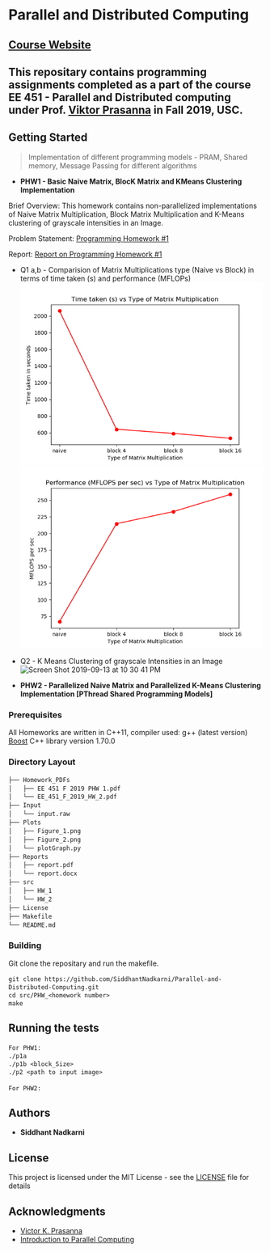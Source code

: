 

# Parallel and Distributed Computing 

[Course Website](https://sites.usc.edu/prasanna/teaching/fall2019/ee451/)
---
This repositary contains programming assignments completed as a part of the course EE 451 - Parallel and Distributed computing under Prof. [Viktor Prasanna](https://sites.usc.edu/prasanna/) in Fall 2019, USC.
---
## Getting Started

> Implementation of different programming models - PRAM, Shared memory, Message Passing for different algorithms 

* **PHW1 - Basic Naive Matrix, BlocK Matrix  and KMeans Clustering Implementation**

Brief Overview:
This homework contains non-parallelized implementations of Naive Matrix Multiplication, Block Matrix Multiplication and K-Means clustering of grayscale intensities in an Image.

Problem Statement: 
[Programming Homework #1](https://github.com/SiddhantNadkarni/Parallel-and-Distributed-Computing/blob/master/Homework_PDFs/EE%20451%20F%202019%20PHW%201.pdf) <br/>

Report:
[Report on Programming Homework #1](https://github.com/SiddhantNadkarni/Parallel-and-Distributed-Computing/blob/master/Reports/PHW_1/report.pdf) <br/>

* Q1 a,b - Comparision of Matrix Multiplications type (Naive vs Block) in terms of time taken (s) and performance (MFLOPs) <br/>
![Fig1](https://github.com/SiddhantNadkarni/Parallel-and-Distributed-Computing/blob/master/Plots/PHW_1/Figure_1.png) <br/>
![Fig2](https://github.com/SiddhantNadkarni/Parallel-and-Distributed-Computing/blob/master/Plots/PHW_1/Figure_2.png) <br/>

* Q2 - K Means Clustering of grayscale Intensities in an Image <br/>
![Screen Shot 2019-09-13 at 10 30 41 PM](https://user-images.githubusercontent.com/19183728/64903892-2bc00400-d676-11e9-8787-1259c5a2f736.png)<br/>


* **PHW2 - Parallelized Naive Matrix and Parallelized K-Means Clustering Implementation [PThread Shared Programming Models]**

### Prerequisites

All Homeworks are written in C++11, compiler used: g++ (latest version) <br/>
[Boost](https://www.boost.org/doc/libs/1_62_0/more/getting_started/windows.html) C++ library version 1.70.0

### Directory Layout

```bash
├── Homework_PDFs
│   ├── EE 451 F 2019 PHW 1.pdf
│   └── EE_451_F_2019_HW_2.pdf
├── Input
│   └── input.raw
├── Plots
│   ├── Figure_1.png
│   ├── Figure_2.png   
│   └── plotGraph.py
├── Reports
│   ├── report.pdf  
│   └── report.docx
├── src
│   ├── HW_1  
│   └── HW_2
├── License
├── Makefile
└── README.md
```

### Building

Git clone the repositary and run the makefile.

```
git clone https://github.com/SiddhantNadkarni/Parallel-and-Distributed-Computing.git
cd src/PHW_<homework number>
make
```


## Running the tests

```
For PHW1: 
./p1a
./p1b <block_Size>
./p2 <path to input image>

For PHW2:

```




## Authors

* **Siddhant Nadkarni** 



## License

This project is licensed under the MIT License - see the [LICENSE](LICENSE) file for details


## Acknowledgments

* [Victor K. Prasanna](https://sites.usc.edu/prasanna/)
* [Introduction to Parallel Computing](http://srmcse.weebly.com/uploads/8/9/0/9/8909020/introduction_to_parallel_computing_second_edition-ananth_grama..pdf)



